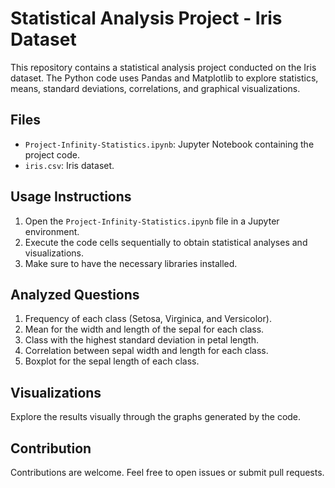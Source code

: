 # Statistical Analysis Project - Iris Dataset

This repository contains a statistical analysis project conducted on the Iris dataset. The Python code uses Pandas and Matplotlib to explore statistics, means, standard deviations, correlations, and graphical visualizations.

## Files

- `Project-Infinity-Statistics.ipynb`: Jupyter Notebook containing the project code.
- `iris.csv`: Iris dataset.

## Usage Instructions

1. Open the `Project-Infinity-Statistics.ipynb` file in a Jupyter environment.
2. Execute the code cells sequentially to obtain statistical analyses and visualizations.
3. Make sure to have the necessary libraries installed.

## Analyzed Questions

1. Frequency of each class (Setosa, Virginica, and Versicolor).
2. Mean for the width and length of the sepal for each class.
3. Class with the highest standard deviation in petal length.
4. Correlation between sepal width and length for each class.
5. Boxplot for the sepal length of each class.

## Visualizations

Explore the results visually through the graphs generated by the code.

## Contribution

Contributions are welcome. Feel free to open issues or submit pull requests.
